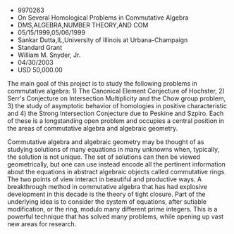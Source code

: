 
* 9970263
* On Several Homological Problems in Commutative Algebra
* DMS,ALGEBRA,NUMBER THEORY,AND COM
* 05/15/1999,05/06/1999
* Sankar Dutta,IL,University of Illinois at Urbana-Champaign
* Standard Grant
* William M. Snyder, Jr.
* 04/30/2003
* USD 50,000.00

The main goal of this project is to study the following problems in commutative
algebra: 1) The Canonical Element Conjecture of Hochster, 2) Serr's Conjecture
on Intersection Multiplicity and the Chow group problem, 3) the study of
asymptotic behavior of homologies in positive characteristic and 4) the Strong
Intersection Conjecture due to Peskine and Szpiro. Each of these is a
longstanding open problem and occupies a central position in the areas of
commutative algebra and algebraic geometry.

Commutative algebra and algebraic geometry may be thought of as studying
solutions of many equations in many unknowns when, typically, the solution is
not unique. The set of solutions can then be viewed geometrically, but one can
use instead encode all the pertinent information about the equations in abstract
algebraic objects called commutative rings. The two points of view interact in
beautiful and productive ways. A breakthrough method in commutative algebra that
has had explosive development in this decade is the theory of tight closure.
Part of the underlying idea is to consider the system of equations, after
sutiable modification, or the ring, modulo many different prime integers. This
is a powerful technique that has solved many problems, while opening up vast new
areas for research.
